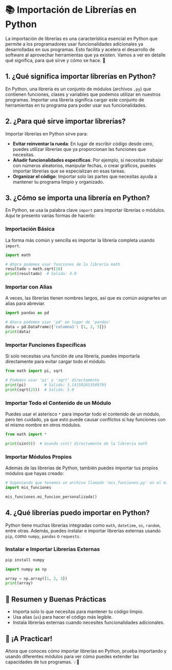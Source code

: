 
# 📚 Importación de Librerías en Python

La importación de librerías es una característica esencial en Python que permite a los programadores usar funcionalidades adicionales ya desarrolladas en sus programas. Esto facilita y acelera el desarrollo de software al aprovechar herramientas que ya existen. Vamos a ver en detalle qué significa, para qué sirve y cómo se hace. 🚀

## 1. **¿Qué significa importar librerías en Python?**

En Python, una librería es un conjunto de módulos (archivos `.py`) que contienen funciones, clases y variables que podemos utilizar en nuestros programas. Importar una librería significa cargar este conjunto de herramientas en tu programa para poder usar sus funcionalidades.

## 2. **¿Para qué sirve importar librerías?**

Importar librerías en Python sirve para:
- **Evitar reinventar la rueda**: En lugar de escribir código desde cero, puedes utilizar librerías que ya proporcionan las funciones que necesitas.
- **Añadir funcionalidades específicas**: Por ejemplo, si necesitas trabajar con números aleatorios, manipular fechas, o crear gráficos, puedes importar librerías que se especializan en esas tareas.
- **Organizar el código**: Importar solo las partes que necesitas ayuda a mantener tu programa limpio y organizado.

## 3. **¿Cómo se importa una librería en Python?**

En Python, se usa la palabra clave `import` para importar librerías o módulos. Aquí te presento varias formas de hacerlo:

### **Importación Básica**

La forma más común y sencilla es importar la librería completa usando `import`.

```python
import math

# Ahora podemos usar funciones de la librería math
resultado = math.sqrt(16)
print(resultado)  # Salida: 4.0
```

### **Importar con Alias**

A veces, las librerías tienen nombres largos, así que es común asignarles un alias para abreviar.

```python
import pandas as pd

# Ahora podemos usar 'pd' en lugar de 'pandas'
data = pd.DataFrame({'columna1': [1, 2, 3]})
print(data)
```

### **Importar Funciones Específicas**

Si solo necesitas una función de una librería, puedes importarla directamente para evitar cargar todo el módulo.

```python
from math import pi, sqrt

# Podemos usar 'pi' y 'sqrt' directamente
print(pi)        # Salida: 3.141592653589793
print(sqrt(25))  # Salida: 5.0
```

### **Importar Todo el Contenido de un Módulo**

Puedes usar el asterisco `*` para importar todo el contenido de un módulo, pero ten cuidado, ya que esto puede causar conflictos si hay funciones con el mismo nombre en otros módulos.

```python
from math import *

print(sin(0))  # Usando sin() directamente de la librería math
```

### **Importar Módulos Propios**

Además de las librerías de Python, también puedes importar tus propios módulos que hayas creado:

```python
# Suponiendo que tenemos un archivo llamado 'mis_funciones.py' en el mismo directorio
import mis_funciones

mis_funciones.mi_funcion_personalizada()
```

## 4. **¿Qué librerías puedo importar en Python?**

Python tiene muchas librerías integradas como `math`, `datetime`, `os`, `random`, entre otras. Además, puedes instalar e importar librerías externas usando `pip`, como `numpy`, `pandas` o `requests`. 

### **Instalar e Importar Librerías Externas**

```bash
pip install numpy
```

```python
import numpy as np

array = np.array([1, 2, 3])
print(array)
```

## 🎯 **Resumen y Buenas Prácticas**
- Importa solo lo que necesitas para mantener tu código limpio.
- Usa alias (`as`) para hacer el código más legible.
- Instala librerías externas cuando necesites funcionalidades adicionales.

## 🎉 ¡A Practicar!

Ahora que conoces cómo importar librerías en Python, prueba importando y usando diferentes módulos para ver cómo puedes extender las capacidades de tus programas. 💡🐍
